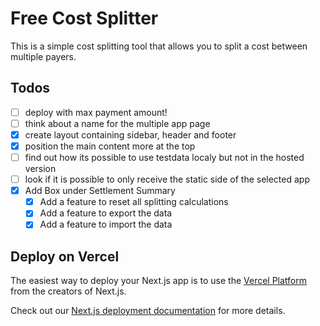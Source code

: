 # Free Cost Splitter

This is a simple cost splitting tool that allows you to split a cost between multiple payers.

## Todos

- [ ] deploy with max payment amount!
- [ ] think about a name for the multiple app page
- [x] create layout containing sidebar, header and footer
- [x] position the main content more at the top
- [ ] find out how its possible to use testdata localy but not in the hosted version
- [ ] look if it is possible to only receive the static side of the selected app
- [x] Add Box under Settlement Summary
  - [x] Add a feature to reset all splitting calculations
  - [x] Add a feature to export the data
  - [x] Add a feature to import the data

## Deploy on Vercel

The easiest way to deploy your Next.js app is to use the [Vercel Platform](https://vercel.com/new?utm_medium=default-template&filter=next.js&utm_source=create-next-app&utm_campaign=create-next-app-readme) from the creators of Next.js.

Check out our [Next.js deployment documentation](https://nextjs.org/docs/app/building-your-application/deploying) for more details.
